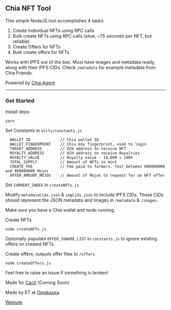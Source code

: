 ## Chia NFT Tool

This simple NodeJS tool accomplishes 4 tasks:

1) Create Individual NFTs using RPC calls
2) Bulk create NFTs using RPC calls (slow, ~75 seconds per NFT, but reliable)
3) Create Offers for NFTs
4) Bulk create offers for NFTs

Works with IPFS out of the box. Must have images and metadata ready, along with their IPFS CIDs.
Check `/metadata` for example metadata from Chia Friends.

Powered by [Chia Agent](https://github.com/Chia-Mine/chia-agent/blob/main/src/api/README.md)

-------------------------------------------------------------

### Get Started

Install deps
```
yarn
```

Set Constants in `utils/constants.js`

```
  WALLET_ID             // Chia wallet ID
  WALLET_FINGERPRINT    // Chia key fingerprint, used to login
  TARGET_ADDRESS        // XCH address to receive NFT
  ROYALTY_ADDRESS       // XCH address to receive Royalties
  ROYALTY_VALUE         // Royalty value - 10,000 = 100%
  TOTAL_SUPPLY          // Amount of NFTs to mint
  CREATE_FEE            // Fee paid to farmers. Test between 600000000 and 800000000 Mojos
  OFFER_AMOUNT_MOJOS    // Amount of Mojos to request for an NFT offer
```

Set `CURRENT_INDEX` in `createNFTs.js`

Modify `metadataCids.json` & `imgCids.json` to include IPFS CIDs. These CIDs should represent the JSON metadata and images in `/metadata` & `/images`.

Make sure you have a Chia wallet and node running.

Create NFTs

```
node createNFTs.js
```

Optionally populate `OFFER_IGNORE_LIST` in `constants.js` to ignore existing offers on created NFTs.

Create offers, outputs offer files to `/offers`

```
node createOffers.js
```

Feel free to raise an issue if something is broken!

Made for [Cacti](https://omakasea.com/cacti) (Coming Soon)

Made by ET at [Omakasea](https://twitter.com/Omakasea_)

[Website](https://omakasea.com/)
